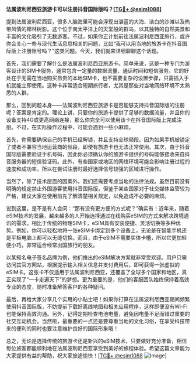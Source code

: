 **法属波利尼西亚旅游卡可以注册抖音国际版吗？[[TG💪+ @esim1088](https://t.me/s/esim1088)]**

提到法属波利尼西亚，很多人脑海里可能会浮现出湛蓝的大海、洁白的沙滩以及热带风情的椰林树影。这个位于南太平洋上的天堂般的群岛，以其独特的自然美景和丰富的文化吸引了无数游客。不过，如果你正计划前往法属波利尼西亚旅行，或许你会关心一些与现代生活息息相关的问题，比如“我可以用当地的旅游卡在抖音国际版上注册账号吗？”这类问题。今天，我们就来详细聊聊这个话题。

首先，我们需要了解什么是法属波利尼西亚旅游卡。简单来说，这是一种专门为游客设计的SIM卡服务，通常包含一定量的数据流量、通话时间和短信服务。它的好处在于无需在当地购买昂贵的本地SIM卡，也不需要复杂的设置步骤，只需插入手机就能立即使用。这种卡非常适合短期旅行者，尤其是那些对当地网络环境不太熟悉的人群。

那么，回到问题本身——法属波利尼西亚旅游卡是否能够支持抖音国际版的注册呢？答案是肯定的。理论上讲，只要你的旅游卡提供了足够的数据流量，并且你的设备支持4G或更高网络连接，那么你完全可以使用该卡在抖音国际版上完成注册。不过，在实际操作过程中，可能会遇到一些小麻烦。

首先，你需要确保自己的手机已经解锁，并且支持全球频段。因为如果手机被锁定了或者不兼容当地运营商的频段，即使有旅游卡也无法正常使用。其次，由于抖音国际版需要验证手机号码，因此你必须确认你的旅游卡提供的号码能够接收来自抖音服务器的短信验证码。此外，有些国家或地区的网络环境可能会影响注册过程的速度和成功率，所以在尝试注册时最好选择信号较强的区域进行操作。

当然了，除了技术层面的因素外，我们还需要考虑当地的法律法规。虽然目前没有明确的规定禁止外国游客使用抖音国际版，但鉴于某些国家对于社交媒体监管较为严格，建议大家在使用前先了解清楚相关规定，以免造成不必要的麻烦。

说到这里，是不是有人会问：“那有没有更方便的方式呢？”确实有！近年来，随着eSIM技术的发展，越来越多的人开始选择通过在线购买eSIM的方式来解决跨境通讯的需求。相比于传统的物理SIM卡，eSIM具有安装便捷、灵活切换等多种优势。例如，你可以轻松地将一张eSIM卡绑定到多个设备上，无论是在智能手机还是平板电脑上都可以无缝切换。而且，由于eSIM不需要实体卡槽，所以它更加轻便小巧，非常适合经常出国旅行的朋友。

以某知名电子签名品牌为例，他们推出的eSIM解决方案就非常受欢迎。用户只需访问其官方网站，根据提示输入相关信息并支付费用后，即可获得一张虚拟的eSIM卡。这张卡不仅适用于法属波利尼西亚，还覆盖了全球多个国家和地区，真正实现了“一卡走遍天下”的梦想。更为重要的是，他们的客服团队始终保持着高效专业的态度，随时准备解答客户的各种疑问。

最后，再给大家分享几个实用的小贴士吧！如果你打算在法属波利尼西亚期间频繁使用抖音国际版，不妨提前下载好离线地图和相关应用程序，这样即便没有Wi-Fi也能保持高效沟通。另外，记得定期检查电池电量，避免因电量不足而错过重要的社交互动机会。当然啦，最重要的一点还是要尊重当地的文化习俗，在享受科技带来的便利的同时也要注意维护良好的国际形象哦！

总之，无论是选择传统的旅游卡还是新兴的eSIM技术，只要做好充分准备，相信每位旅客都能顺利地在法属波利尼西亚享受到美好的旅程体验。希望这篇文章能为大家提供有益的帮助，祝大家旅途愉快！[[TG💪+ @esim1088](https://t.me/s/esim1088) ![Image](https://i.postimg.cc/4NQfJmqS/Snipaste-2025-05-13-00-14-12.png)]
